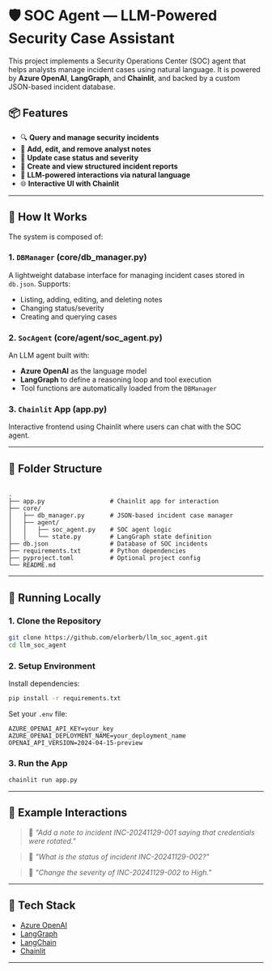 # 🛡️ SOC Agent — LLM-Powered Security Case Assistant

This project implements a Security Operations Center (SOC) agent that helps analysts manage incident cases using natural
language. It is powered by **Azure OpenAI**, **LangGraph**, and **Chainlit**, and backed by a custom JSON-based incident
database.

## 📦 Features

- 🔍 **Query and manage security incidents**
- 📝 **Add, edit, and remove analyst notes**
- 🚦 **Update case status and severity**
- 📁 **Create and view structured incident reports**
- 🧠 **LLM-powered interactions via natural language**
- 🌐 **Interactive UI with Chainlit**

---

## 🧠 How It Works

The system is composed of:

### 1. `DBManager` (core/db_manager.py)

A lightweight database interface for managing incident cases stored in `db.json`. Supports:

- Listing, adding, editing, and deleting notes
- Changing status/severity
- Creating and querying cases

### 2. `SocAgent` (core/agent/soc_agent.py)

An LLM agent built with:

- **Azure OpenAI** as the language model
- **LangGraph** to define a reasoning loop and tool execution
- Tool functions are automatically loaded from the `DBManager`

### 3. `Chainlit` App (app.py)

Interactive frontend using Chainlit where users can chat with the SOC agent.

---

## 📁 Folder Structure

```

.
├── app.py                  # Chainlit app for interaction
├── core/
│   ├── db_manager.py       # JSON-based incident case manager
│   ├── agent/
│   │   ├── soc_agent.py    # SOC agent logic
│   │   └── state.py        # LangGraph state definition
├── db.json                 # Database of SOC incidents
├── requirements.txt        # Python dependencies
├── pyproject.toml          # Optional project config
└── README.md

````

---

## 🚀 Running Locally

### 1. Clone the Repository

```bash
git clone https://github.com/elorberb/llm_soc_agent.git
cd llm_soc_agent
````

### 2. Setup Environment

Install dependencies:

```bash
pip install -r requirements.txt
```

Set your `.env` file:

```env
AZURE_OPENAI_API_KEY=your_key
AZURE_OPENAI_DEPLOYMENT_NAME=your_deployment_name
OPENAI_API_VERSION=2024-04-15-preview
```

### 3. Run the App

```bash
chainlit run app.py
```

---

## 🧪 Example Interactions

> 💬 *"Add a note to incident INC-20241129-001 saying that credentials were rotated."*

> 💬 *"What is the status of incident INC-20241129-002?"*

> 💬 *"Change the severity of INC-20241129-002 to High."*

---

## 🧰 Tech Stack

* [Azure OpenAI](https://learn.microsoft.com/en-us/azure/cognitive-services/openai/)
* [LangGraph](https://github.com/langchain-ai/langgraph)
* [LangChain](https://www.langchain.com/)
* [Chainlit](https://www.chainlit.io/)

---

